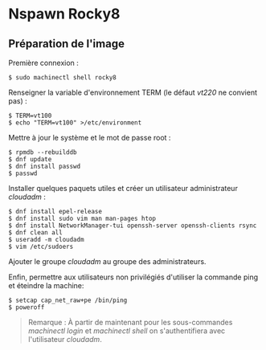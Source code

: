 # Nspawn Rocky8

## Préparation de l'image

Première connexion :
```bash,ignore
$ sudo machinectl shell rocky8
```

Renseigner la variable d'environnement TERM (le défaut *vt220* ne convient pas) :
```bash,ignore
$ TERM=vt100
$ echo "TERM=vt100" >/etc/environment
```

Mettre à jour le système et le mot de passe root :
```bash,ignore
$ rpmdb --rebuilddb
$ dnf update
$ dnf install passwd
$ passwd
```

Installer quelques paquets utiles et créer un utilisateur administrateur *cloudadm* :
```bash,ignore
$ dnf install epel-release
$ dnf install sudo vim man man-pages htop
$ dnf install NetworkManager-tui openssh-server openssh-clients rsync
$ dnf clean all
$ useradd -m cloudadm
$ vim /etc/sudoers
```
Ajouter le groupe *cloudadm* au groupe des administrateurs.

Enfin, permettre aux utilisateurs non privilégiés d'utiliser la commande ping et éteindre la machine:
```bash,ignore
$ setcap cap_net_raw+pe /bin/ping
$ poweroff
```

> Remarque : À partir de maintenant pour les sous-commandes *machinectl login* et *machinectl shell*
 on s'authentifiera avec l'utilisateur *cloudadm*.
